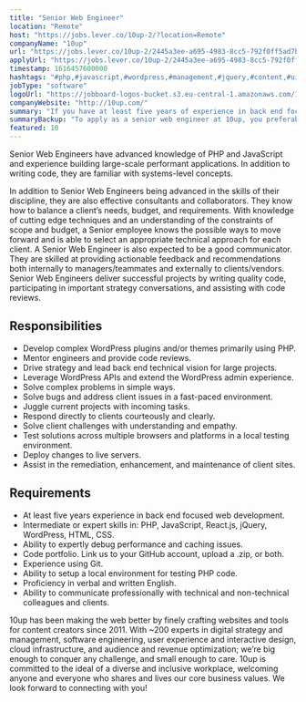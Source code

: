 ```yaml
---
title: "Senior Web Engineer"
location: "Remote"
host: "https://jobs.lever.co/10up-2/?location=Remote"
companyName: "10up"
url: "https://jobs.lever.co/10up-2/2445a3ee-a695-4983-8cc5-792f0ff5ad7b"
applyUrl: "https://jobs.lever.co/10up-2/2445a3ee-a695-4983-8cc5-792f0ff5ad7b/apply"
timestamp: 1616457600000
hashtags: "#php,#javascript,#wordpress,#management,#jquery,#content,#ui/ux,#css,#html,#git"
jobType: "software"
logoUrl: "https://jobboard-logos-bucket.s3.eu-central-1.amazonaws.com/10up"
companyWebsite: "http://10up.com/"
summary: "If you have at least five years of experience in back end focused web development, 10up is looking for someone with your skillset."
summaryBackup: "To apply as a senior web engineer at 10up, you preferably need to have some knowledge of: #php, #javascript, #wordpress."
featured: 10
---
```


Senior Web Engineers have advanced knowledge of PHP and JavaScript and experience building large-scale performant applications. In addition to writing code, they are familiar with systems-level concepts.

In addition to Senior Web Engineers being advanced in the skills of their discipline, they are also effective consultants and collaborators. They know how to balance a client’s needs, budget, and requirements. With knowledge of cutting edge techniques and an understanding of the constraints of scope and budget, a Senior employee knows the possible ways to move forward and is able to select an appropriate technical approach for each client. A Senior Web Engineer is also expected to be a good communicator. They are skilled at providing actionable feedback and recommendations both internally to managers/teammates and externally to clients/vendors. Senior Web Engineers deliver successful projects by writing quality code, participating in important strategy conversations, and assisting with code reviews.

## Responsibilities

*   Develop complex WordPress plugins and/or themes primarily using PHP.
*   Mentor engineers and provide code reviews.
*   Drive strategy and lead back end technical vision for large projects.
*   Leverage WordPress APIs and extend the WordPress admin experience.
*   Solve complex problems in simple ways.
*   Solve bugs and address client issues in a fast-paced environment.
*   Juggle current projects with incoming tasks.
*   Respond directly to clients courteously and clearly.
*   Solve client challenges with understanding and empathy.
*   Test solutions across multiple browsers and platforms in a local testing environment.
*   Deploy changes to live servers.
*   Assist in the remediation, enhancement, and maintenance of client sites.

## Requirements

*   At least five years experience in back end focused web development.
*   Intermediate or expert skills in: PHP, JavaScript, React.js, jQuery, WordPress, HTML, CSS.
*   Ability to expertly debug performance and caching issues.
*   Code portfolio. Link us to your GitHub account, upload a .zip, or both.
*   Experience using Git.
*   Ability to setup a local environment for testing PHP code.
*   Proficiency in verbal and written English.
*   Ability to communicate professionally with technical and non-technical colleagues and clients.

10up has been making the web better by finely crafting websites and tools for content creators since 2011. With ~200 experts in digital strategy and management, software engineering, user experience and interactive design, cloud infrastructure, and audience and revenue optimization; we’re big enough to conquer any challenge, and small enough to care. 10up is committed to the ideal of a diverse and inclusive workplace, welcoming anyone and everyone who shares and lives our core business values. We look forward to connecting with you! 

